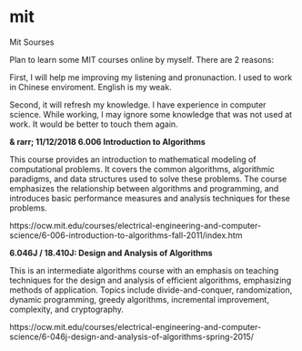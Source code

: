 # mit
Mit Sourses

<p>Plan to learn some MIT courses online by myself. There are 2 reasons:</p>
<p>First, I will help me improving my listening and pronunaction. I used to work in Chinese enviroment. English is my weak.</p>
<p>Second, it will refresh my knowledge. I have experience in computer science. While working, I may ignore some knowledge that was not used at work. It would be better to touch them again.</p>

<p><b>& rarr; 11/12/2018 6.006 Introduction to Algorithms </b> </p>
<p>This course provides an introduction to mathematical modeling of computational problems. It covers the common algorithms, algorithmic paradigms, and data structures used to solve these problems. The course emphasizes the relationship between algorithms and programming, and introduces basic performance measures and analysis techniques for these problems. </p>
<p>https://ocw.mit.edu/courses/electrical-engineering-and-computer-science/6-006-introduction-to-algorithms-fall-2011/index.htm</p>
<p></p>
<p><b>6.046J / 18.410J: Design and Analysis of Algorithms</b></p>
<p>This is an intermediate algorithms course with an emphasis on teaching techniques for the design and analysis of efficient algorithms, emphasizing methods of application. Topics include divide-and-conquer, randomization, dynamic programming, greedy algorithms, incremental improvement, complexity, and cryptography.</p>
<p>https://ocw.mit.edu/courses/electrical-engineering-and-computer-science/6-046j-design-and-analysis-of-algorithms-spring-2015/ </p>


